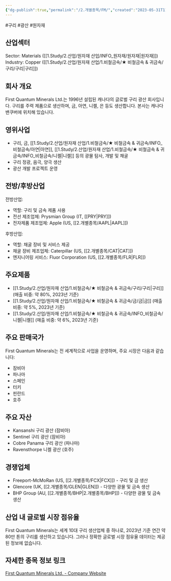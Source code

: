 ```yaml
---
{"dg-publish":true,"permalink":"/2.개별종목/FM/","created":"2023-05-31T11:06:33.520+09:00","updated":"2025-06-03T20:05:59.079+09:00"}
---
```


#구리 #광산 #원자재


## 산업섹터

Sector: Materials ([[1.Study/2.산업/원자재 산업/INFO_원자재/원자재\|원자재]])  
Industry: Copper ([[1.Study/2.산업/원자재 산업/1.비철금속/★ 비철금속 & 귀금속/구리/구리\|구리]])

## 회사 개요

First Quantum Minerals Ltd.는 1996년 설립된 캐나다의 글로벌 구리 광산 회사입니다. 구리를 주력 제품으로 생산하며, 금, 아연, 니켈, 은 등도 생산합니다. 본사는 캐나다 밴쿠버에 위치해 있습니다.

## 영위사업

- 구리, 금, [[1.Study/2.산업/원자재 산업/1.비철금속/★ 비철금속 & 귀금속/INFO_비철금속/아연\|아연]], [[1.Study/2.산업/원자재 산업/1.비철금속/★ 비철금속 & 귀금속/INFO_비철금속/니켈\|니켈]] 등의 광물 탐사, 개발 및 채굴
- 구리 정광, 음극, 양극 생산
- 광산 개발 프로젝트 운영

## 전방/후방산업

전방산업:

- 역할: 구리 및 금속 제품 사용
- 전선 제조업체: Prysmian Group (IT, [[PRY\|PRY]])
- 전자제품 제조업체: Apple (US, [[2.개별종목/AAPL\|AAPL]])

후방산업:

- 역할: 채굴 장비 및 서비스 제공
- 채굴 장비 제조업체: Caterpillar (US, [[2.개별종목/CAT\|CAT]])
- 엔지니어링 서비스: Fluor Corporation (US, [[2.개별종목/FLR\|FLR]])

## 주요제품

- [[1.Study/2.산업/원자재 산업/1.비철금속/★ 비철금속 & 귀금속/구리/구리\|구리]] (매출 비중: 약 80%, 2023년 기준)
- [[1.Study/2.산업/원자재 산업/1.비철금속/★ 비철금속 & 귀금속/금/금\|금]] (매출 비중: 약 5%, 2023년 기준)
- [[1.Study/2.산업/원자재 산업/1.비철금속/★ 비철금속 & 귀금속/INFO_비철금속/니켈\|니켈]] (매출 비중: 약 6%, 2023년 기준)

## 주요 판매국가

First Quantum Minerals는 전 세계적으로 사업을 운영하며, 주요 시장은 다음과 같습니다:

- 잠비아
- 파나마
- 스페인
- 터키
- 핀란드
- 호주

## 주요 자산

- Kansanshi 구리 광산 (잠비아)
- Sentinel 구리 광산 (잠비아)
- Cobre Panama 구리 광산 (파나마)
- Ravensthorpe 니켈 광산 (호주)

## 경쟁업체

- Freeport-McMoRan (US, [[2.개별종목/FCX\|FCX]]) - 구리 및 금 생산
- Glencore (UK, [[2.개별종목/GLEN\|GLEN]]) - 다양한 광물 및 금속 생산
- BHP Group (AU, [[2.개별종목/BHP\|2.개별종목/BHP]]) - 다양한 광물 및 금속 생산

## 산업 내 글로벌 시장 점유율

First Quantum Minerals는 세계 10대 구리 생산업체 중 하나로, 2023년 기준 연간 약 80만 톤의 구리를 생산하고 있습니다. 그러나 정확한 글로벌 시장 점유율 데이터는 제공된 정보에 없습니다.

## 자세한 종목 정보 링크

[First Quantum Minerals Ltd. - Company Website](https://www.first-quantum.com/)
